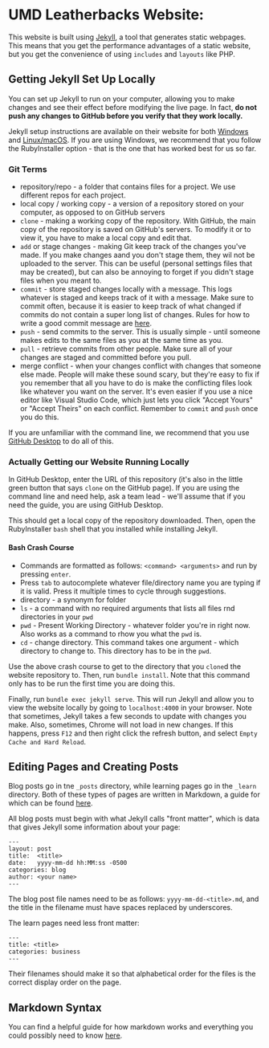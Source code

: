 # UMD Leatherbacks Website:

This website is built using [Jekyll](http://jekyllrb.com/), a tool that generates static webpages. This means that you get the performance advantages of a static website, but you get the convenience of using `includes` and `layouts` like PHP.

## Getting Jekyll Set Up Locally

You can set up Jekyll to run on your computer, allowing you to make changes and see their effect before modifying the live page. In fact, **do not push any changes to GitHub before you verify that they work locally.**

Jekyll setup instructions are available on their website for both [Windows](http://jekyllrb.com/docs/windows/) and [Linux/macOS](http://jekyllrb.com/docs/installation/). If you are using Windows, we recommend that you follow the RubyInstaller option - that is the one that has worked best for us so far.



### Git Terms

- repository/repo - a folder that contains files for a project. We use different repos for each project.
- local copy  / working copy - a version of a repository stored on your computer, as opposed to on GitHub servers
- `clone` - making a working copy of the repository. With GitHub, the main copy of the repository is saved on GitHub's servers. To modify it or to view it, you have to make a local copy and edit that.
- `add` or stage changes - making Git keep track of the changes you've made. If you make changes aand you don't stage them, they wil not be uploaded to the server. This can be useful (personal settings files that may be created), but can also be annoying to forget if you didn't stage files when you meant to.
- `commit` - store staged changes locally with a message. This logs whatever is staged and keeps track of it with a message. Make sure to commit often, because it is easier to keep track of what changed if commits do not contain a super long list of changes. Rules for how to write a good commit message are [here](https://chris.beams.io/posts/git-commit/#seven-rules).
- `push` - send commits to the server. This is usually simple - until someone makes edits to the same files as you at the same time as you.
- `pull` - retrieve commits from other people. Make sure all of your changes are staged and committed before you pull.
- merge conflict - when your changes conflict with changes that someone else made. People will make these sound scary, but they're easy to fix if you remember that all you have to do is make the conflicting files look like whatever you want on the server. It's even easier if you use a nice editor like Visual Studio Code, which just lets you click "Accept Yours" or "Accept Theirs" on each conflict. Remember to `commit` and `push` once you do this.

If you are unfamiliar with the command line, we recommend that you use [GitHub Desktop](https://desktop.github.com/) to do all of this.

### Actually Getting our Website Running Locally

In GitHub Desktop, enter the URL of this repository (it's also in the little green button that says `clone` on the GitHub page). If you are using the command line and need help, ask a team lead - we'll assume that if you need the guide, you are using GitHub Desktop.

This should get a local copy of the repository downloaded. Then, open the RubyInstaller `bash` shell that you installed while installing Jekyll.

#### Bash Crash Course

- Commands are formatted as follows: `<command> <arguments>` and run by pressing `enter`.
- Press `tab` to autocomplete whatever file/directory name you are typing if it is valid. Press it multiple times to cycle through suggestions.
- directory - a synonym for folder
- `ls` - a command with no required arguments that lists all files rnd directories in your `pwd`
- `pwd` - Present Working Directory - whatever folder you're in right now. Also works as a command to rhow you what the `pwd` is.
- `cd` - change directory. This command takes one argument - which directory to change to. This directory has to be in the `pwd`.

Use the above crash course to get to the directory that you `clone`d the website repository to. Then, run `bundle install`. Note that this command only has to be run the first time you are doing this.

Finally, run `bundle exec jekyll serve`. This will run Jekyll and allow you to view the website locally by going to `localhost:4000` in your browser. Note that sometimes, Jekyll takes a few seconds to update with changes you make. Also, sometimes, Chrome will not load in new changes. If this happens, press `F12` and then right click the refresh button, and select `Empty Cache and Hard Reload`.

## Editing Pages and Creating Posts

Blog posts go in tne `_posts` directory, while learning pages go in the `_learn` directory. Both of these types of pages are written in Markdown, a guide for which can be found [here](https://guides.github.com/features/mastering-markdown/).

All blog posts must begin with what Jekyll calls "front matter", which is data that gives Jekyll some information about your page:

```liquid
---
layout: post
title:  <title>
date:   yyyy-mm-dd hh:MM:ss -0500
categories: blog
author: <your name>
---
```

The blog post file names need to be as follows: `yyyy-mm-dd-<title>.md`, and the title in the filename must have spaces replaced by underscores.

The learn pages need less front matter:

```liquid
---
title: <title>
categories: business
---
```

Their filenames should make it so that alphabetical order for the files is the correct display order on the page.


## Markdown Syntax

You can find a helpful guide for how markdown works and everything you could possibly need to know [here](https://www.markdownguide.org/basic-syntax/).
